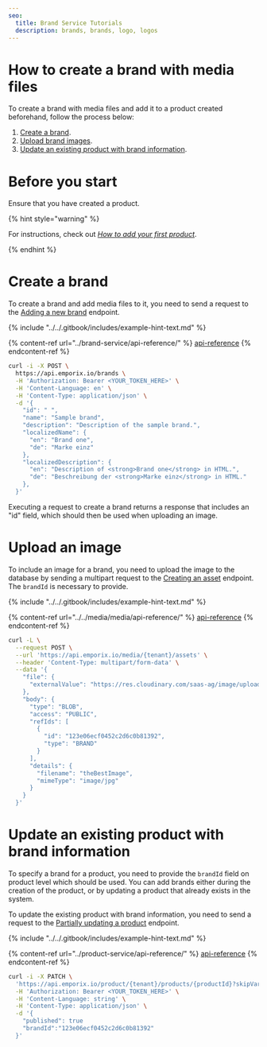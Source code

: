 ```yaml
---
seo:
  title: Brand Service Tutorials
  description: brands, brands, logo, logos
---
```


# How to create a brand with media files

To create a brand with media files and add it to a product created beforehand, follow the process below:

1. [Create a brand](./brand.md#create-a-brand).
2. [Upload brand images](./brand.md#upload-an-image).
3. [Update an existing product with brand information](./brand.md#update-an-existing-product-with-brand-information).

# Before you start

Ensure that you have created a product. 

{% hint style="warning" %}

For instructions, check out [*How to add your first product*](../product-service/product.md#how-to-add-your-first-product).

{% endhint %}

# Create a brand

To create a brand and add media files to it, you need to send a request to the [Adding a new brand](https://emporix.gitbook.io/documentation-portal/api-references/products-labels-and-brands/brand-service/api-reference/brands#post-brands) endpoint. 

{% include "../../.gitbook/includes/example-hint-text.md" %}

{% content-ref url="../brand-service/api-reference/" %}
[api-reference](../brand-service/api-reference/)
{% endcontent-ref %}

```bash
curl -i -X POST \
  https://api.emporix.io/brands \
  -H 'Authorization: Bearer <YOUR_TOKEN_HERE>' \
  -H 'Content-Language: en' \
  -H 'Content-Type: application/json' \
  -d '{
    "id": " ",
    "name": "Sample brand",
    "description": "Description of the sample brand.",
    "localizedName": {
      "en": "Brand one",
      "de": "Marke einz"
    },
    "localizedDescription": {
      "en": "Description of <strong>Brand one</strong> in HTML.",
      "de": "Beschreibung der <strong>Marke einz</strong> in HTML."
    },
  }'
```

Executing a request to create a brand returns a response that includes an "id" field, which should then be used when uploading an image.

# Upload an image

To include an image for a brand, you need to upload the image to the database by sending a multipart request to the [Creating an asset](https://emporix.gitbook.io/documentation-portal/api-references/media/media/api-reference/assets#post-media-tenant-assets) endpoint.
The `brandId` is necessary to provide.

{% include "../../.gitbook/includes/example-hint-text.md" %}

{% content-ref url="../../media/media/api-reference/" %}
[api-reference](../../media/media/api-reference/)
{% endcontent-ref %}

```bash
curl -L \
  --request POST \
  --url 'https://api.emporix.io/media/{tenant}/assets' \
  --header 'Content-Type: multipart/form-data' \
  --data '{
    "file": {
      "externalValue": "https://res.cloudinary.com/saas-ag/image/upload/v1695804155/emporix-logo-white-2f5e621206edefea6015fb4793959376_nswfbz.png"
    },
    "body": {
      "type": "BLOB",
      "access": "PUBLIC",
      "refIds": [
        {
          "id": "123e06ecf0452c2d6c0b81392",
          "type": "BRAND"
        }
      ],
      "details": {
        "filename": "theBestImage",
        "mimeType": "image/jpg"
      }
    }
  }'
```

# Update an existing product with brand information

To specify a brand for a product, you need to provide the `brandId` field on product level which should be used. You can add brands either during the creation of the product, or by updating a product that already exists in the system. 

To update the existing product with brand information, you need to send a request to the [Partially updating a product](https://emporix.gitbook.io/documentation-portal/api-references/products-labels-and-brands/product-service/api-reference/products#patch-product-tenant-products-productid) endpoint.

{% include "../../.gitbook/includes/example-hint-text.md" %}

{% content-ref url="../product-service/api-reference/" %}
[api-reference](../product-service/api-reference/)
{% endcontent-ref %}

```bash
curl -i -X PATCH \
  'https://api.emporix.io/product/{tenant}/products/{productId}?skipVariantGeneration=false&doIndex=true' \
  -H 'Authorization: Bearer <YOUR_TOKEN_HERE>' \
  -H 'Content-Language: string' \
  -H 'Content-Type: application/json' \
  -d '{
    "published": true
    "brandId":"123e06ecf0452c2d6c0b81392"
  }'
```